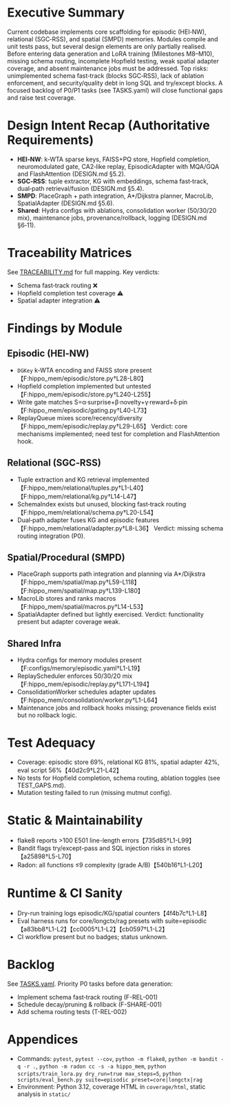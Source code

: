 # Executive Summary
Current codebase implements core scaffolding for episodic (HEI‑NW), relational (SGC‑RSS), and spatial (SMPD) memories. Modules compile and unit tests pass, but several design elements are only partially realised. Before entering data generation and LoRA training (Milestones M8–M10), missing schema routing, incomplete Hopfield testing, weak spatial adapter coverage, and absent maintenance jobs must be addressed. Top risks: unimplemented schema fast‑track (blocks SGC‑RSS), lack of ablation enforcement, and security/quality debt in long SQL and try/except blocks. A focused backlog of P0/P1 tasks (see TASKS.yaml) will close functional gaps and raise test coverage.

# Design Intent Recap (Authoritative Requirements)
- **HEI‑NW**: k‑WTA sparse keys, FAISS+PQ store, Hopfield completion, neuromodulated gate, CA2‑like replay, EpisodicAdapter with MQA/GQA and FlashAttention (DESIGN.md §5.2).
- **SGC‑RSS**: tuple extractor, KG with embeddings, schema fast‑track, dual‑path retrieval/fusion (DESIGN.md §5.4).
- **SMPD**: PlaceGraph + path integration, A*/Dijkstra planner, MacroLib, SpatialAdapter (DESIGN.md §5.6).
- **Shared**: Hydra configs with ablations, consolidation worker (50/30/20 mix), maintenance jobs, provenance/rollback, logging (DESIGN.md §6‑11).

# Traceability Matrices
See [TRACEABILITY.md](TRACEABILITY.md) for full mapping. Key verdicts:
- Schema fast‑track routing ❌
- Hopfield completion test coverage ⚠️
- Spatial adapter integration ⚠️

# Findings by Module
## Episodic (HEI‑NW)
- `DGKey` k‑WTA encoding and FAISS store present【F:hippo_mem/episodic/store.py†L28-L80】
- Hopfield completion implemented but untested【F:hippo_mem/episodic/store.py†L240-L255】
- Write gate matches S=α·surprise+β·novelty+γ·reward+δ·pin【F:hippo_mem/episodic/gating.py†L40-L73】
- ReplayQueue mixes score/recency/diversity【F:hippo_mem/episodic/replay.py†L29-L65】
Verdict: core mechanisms implemented; need test for completion and FlashAttention hook.

## Relational (SGC‑RSS)
- Tuple extraction and KG retrieval implemented【F:hippo_mem/relational/tuples.py†L1-L40】【F:hippo_mem/relational/kg.py†L14-L47】
- SchemaIndex exists but unused, blocking fast‑track routing【F:hippo_mem/relational/schema.py†L20-L54】
- Dual‑path adapter fuses KG and episodic features【F:hippo_mem/relational/adapter.py†L8-L36】
Verdict: missing schema routing integration (P0).

## Spatial/Procedural (SMPD)
- PlaceGraph supports path integration and planning via A*/Dijkstra【F:hippo_mem/spatial/map.py†L59-L118】【F:hippo_mem/spatial/map.py†L139-L180】
- MacroLib stores and ranks macros【F:hippo_mem/spatial/macros.py†L14-L53】
- SpatialAdapter defined but lightly exercised.
Verdict: functionality present but adapter coverage weak.

## Shared Infra
- Hydra configs for memory modules present【F:configs/memory/episodic.yaml†L1-L19】
- ReplayScheduler enforces 50/30/20 mix【F:hippo_mem/episodic/replay.py†L171-L194】
- ConsolidationWorker schedules adapter updates【F:hippo_mem/consolidation/worker.py†L1-L64】
- Maintenance jobs and rollback hooks missing; provenance fields exist but no rollback logic.

# Test Adequacy
- Coverage: episodic store 69%, relational KG 81%, spatial adapter 42%, eval script 56%【40d2c9†L21-L42】
- No tests for Hopfield completion, schema routing, ablation toggles (see TEST_GAPS.md).
- Mutation testing failed to run (missing mutmut config).

# Static & Maintainability
- flake8 reports >100 E501 line-length errors【735d85†L1-L99】
- Bandit flags try/except-pass and SQL injection risks in stores【a25898†L5-L70】
- Radon: all functions ≤9 complexity (grade A/B)【540b16†L1-L20】

# Runtime & CI Sanity
- Dry-run training logs episodic/KG/spatial counters【4f4b7c†L1-L8】
- Eval harness runs for core/longctx/rag presets with suite=episodic【a83bb8†L1-L2】【cc0005†L1-L2】【cb0597†L1-L2】
- CI workflow present but no badges; status unknown.

# Backlog
See [TASKS.yaml](TASKS.yaml). Priority P0 tasks before data generation:
- Implement schema fast‑track routing (F-REL-001)
- Schedule decay/pruning & rollback (F-SHARE-001)
- Add schema routing tests (T-REL-002)

# Appendices
- Commands: `pytest`, `pytest --cov`, `python -m flake8`, `python -m bandit -q -r .`, `python -m radon cc -s -a hippo_mem`, `python scripts/train_lora.py dry_run=true max_steps=5`, `python scripts/eval_bench.py suite=episodic preset=core|longctx|rag`
- Environment: Python 3.12, coverage HTML in `coverage/html`, static analysis in `static/`
